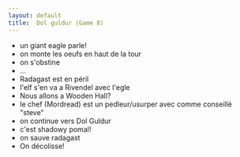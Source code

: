 ```yaml
---
layout: default
title:  Dol guldur (Game 8)
---
```


- un giant eagle parle!
- on monte les oeufs en haut de la tour
- on s'obstine
- ...
- Radagast est en péril
- l'elf s'en va a Rivendel avec l'egle
- Nous allons a Wooden Hall?
- le chef (Mordread) est un pedleur/usurper avec comme conseillé "steve"
- on continue vers Dol Guldur
- c'est shadowy pomal!
- on sauve radagast
- On décolisse!
